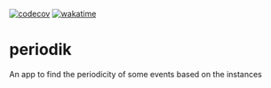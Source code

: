 [![codecov](https://codecov.io/gh/ValentinVignal/periodik/branch/main/graph/badge.svg?token=32peXYFXu8)](https://codecov.io/gh/ValentinVignal/periodik)
[![wakatime](https://wakatime.com/badge/github/ValentinVignal/periodik.svg)](https://wakatime.com/badge/github/ValentinVignal/periodik)

# periodik

An app to find the periodicity of some events based on the instances
